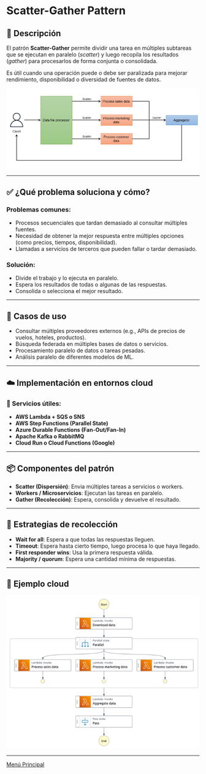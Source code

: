 # Scatter-Gather Pattern

## 🧩 Descripción

El patrón **Scatter-Gather** permite dividir una tarea en múltiples subtareas que se ejecutan en paralelo (*scatter*) y luego recopila los resultados (*gather*) para procesarlos de forma conjunta o consolidada. 

Es útil cuando una operación puede o debe ser paralizada para mejorar rendimiento, disponibilidad o diversidad de fuentes de datos.

![Scatter-Gather](../images/scatter-gather.png)

---

## ✅ ¿Qué problema soluciona y cómo?

### Problemas comunes:
- Procesos secuenciales que tardan demasiado al consultar múltiples fuentes.
- Necesidad de obtener la mejor respuesta entre múltiples opciones (como precios, tiempos, disponibilidad).
- Llamadas a servicios de terceros que pueden fallar o tardar demasiado.

### Solución:
- Divide el trabajo y lo ejecuta en paralelo.
- Espera los resultados de todas o algunas de las respuestas.
- Consolida o selecciona el mejor resultado.

---

## 🎯 Casos de uso

- Consultar múltiples proveedores externos (e.g., APIs de precios de vuelos, hoteles, productos).
- Búsqueda federada en múltiples bases de datos o servicios.
- Procesamiento paralelo de datos o tareas pesadas.
- Análisis paralelo de diferentes modelos de ML.

---

## ☁️ Implementación en entornos cloud

### 🔹 Servicios útiles:
- **AWS Lambda + SQS o SNS**
- **AWS Step Functions (Parallel State)**
- **Azure Durable Functions (Fan-Out/Fan-In)**
- **Apache Kafka o RabbitMQ**
- **Cloud Run o Cloud Functions (Google)**

---

## 📦 Componentes del patrón

- **Scatter (Dispersión)**: Envia múltiples tareas a servicios o workers.
- **Workers / Microservicios**: Ejecutan las tareas en paralelo.
- **Gather (Recolección)**: Espera, consolida y devuelve el resultado.

---

## 📌 Estrategias de recolección

- **Wait for all**: Espera a que todas las respuestas lleguen.
- **Timeout**: Espera hasta cierto tiempo, luego procesa lo que haya llegado.
- **First responder wins**: Usa la primera respuesta válida.
- **Majority / quorum**: Espera una cantidad mínima de respuestas.

---

## 🧪 Ejemplo cloud

![AWS Scatter-Gather](../images/scatter-gather-aws.png)

---

[Menú Principal](https://github.com/wilfredoha/cloud-architecture-patterns)